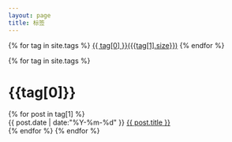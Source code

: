 ```yaml
---
layout: page
title: 标签
---
```

<div class="page-tag">
{% for tag in site.tags %}
<a href="index.html#{{ tag[0] }}">{{ tag[0] }}({{tag[1].size}})</a>
{% endfor %}
</div>


{% for tag in site.tags %}
<h1 class="tag-name" id = "{{tag[0]}}" name="{{tag[0]}}">{{tag[0]}}</h1>
{% for post in tag[1] %}
<div class="article">
<span class="datetime">{{ post.date | date:"%Y-%m-%d" }} </span>
<a href="{{ site.baseurl  }}{{ post.url }}">{{ post.title }}</a>
</div>
{% endfor %}
{% endfor %}
